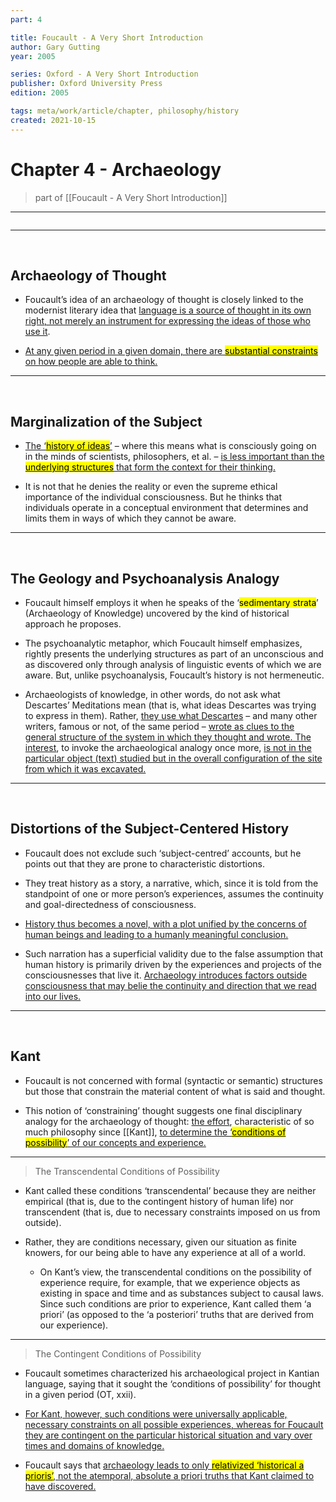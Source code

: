 ```yaml
---
part: 4

title: Foucault - A Very Short Introduction
author: Gary Gutting
year: 2005

series: Oxford - A Very Short Introduction
publisher: Oxford University Press
edition: 2005

tags: meta/work/article/chapter, philosophy/history
created: 2021-10-15
---
```


# Chapter 4 - Archaeology
> part of [[Foucault - A Very Short Introduction]]

---

```toc
```

---

<br>

## Archaeology of Thought

-  Foucault’s idea of an archaeology of thought is closely linked to the modernist literary idea that <u>language is a source of thought in its own right, not merely an instrument for expressing the ideas of those who use it</u>.

-  <u>At any given period in a given domain, there are <mark>substantial constraints</mark> on how people are able to think.</u>

---

<br>

## Marginalization of the Subject

- <u> The ‘<mark>history of ideas</mark>’</u> – where this means what is consciously going on in the minds of scientists, philosophers, et al. – <u>is less important than the <mark>underlying structures</mark> that form the context for their thinking.</u>

-  It is not that he denies the reality or even the supreme ethical importance of the individual consciousness. But he thinks that individuals operate in a conceptual environment that determines and limits them in ways of which they cannot be aware.

---

<br>

## The Geology and Psychoanalysis Analogy

-  Foucault himself employs it when he speaks of the ‘<mark>sedimentary strata</mark>’ (<span class="title">Archaeology of Knowledge</span>) uncovered by the kind of historical approach he proposes.

-  The psychoanalytic metaphor, which Foucault himself emphasizes, rightly presents the underlying structures as part of an unconscious and as discovered only through analysis of linguistic events of which we are aware. But, unlike psychoanalysis, Foucault’s history is not hermeneutic.

-  Archaeologists of knowledge, in other words, do not ask what Descartes’ Meditations mean (that is, what ideas Descartes was trying to express in them). Rather, <u>they use what Descartes</u> – and many other writers, famous or not, of the same period – <u>wrote as clues to the general structure of the system in which they thought and wrote. The interest</u>, to invoke the archaeological analogy once more, <u>is not in the particular object (text) studied but in the overall configuration of the site from which it was excavated.</u>

---

<br>

## Distortions of the Subject-Centered History

-  Foucault does not exclude such ‘subject-centred’ accounts, but he points out that they are prone to characteristic distortions.

-  They treat history as a story, a narrative, which, since it is told from the standpoint of one or more person’s experiences, assumes the continuity and goal-directedness of consciousness.

- <u>History thus becomes a novel, with a plot unified by the concerns of human beings and leading to a humanly meaningful conclusion.</u>

-  Such narration has a superficial validity due to the false assumption that human history is primarily driven by the experiences and projects of the consciousnesses that live it. <u>Archaeology introduces factors outside consciousness that may belie the continuity and direction that we read into our lives.</u>

---

<br>

## Kant

- Foucault is not concerned with formal (syntactic or semantic) structures but those that constrain the material content of what is said and thought.

- This notion of ‘constraining’ thought suggests one final disciplinary analogy for the archaeology of thought: <u>the effort</u>, characteristic of so much philosophy since [[Kant]], <u>to determine the ‘<mark>conditions of possibility</mark>’ of our concepts and experience.</u>

---

> The Transcendental Conditions of Possibility

-  Kant called these conditions ‘transcendental’ because they are neither empirical (that is, due to the contingent history of human life) nor transcendent (that is, due to necessary constraints imposed on us from outside).

-  Rather, they are conditions necessary, given our situation as finite knowers, for our being able to have any experience at all of a world.

	-  On Kant’s view, the transcendental conditions on the possibility of experience require, for example, that we experience objects as existing in space and time and as substances subject to causal laws. Since such conditions are prior to experience, Kant called them ‘a priori’ (as opposed to the ‘a posteriori’ truths that are derived from our experience).

---

> The Contingent Conditions of Possibility

- Foucault sometimes characterized his archaeological project in Kantian language, saying that it sought the ‘conditions of possibility’ for thought in a given period (OT, xxii).

- <u>For Kant, however, such conditions were universally applicable, necessary constraints on all possible experiences, whereas for Foucault they are contingent on the particular historical situation and vary over times and domains of knowledge.</u>

-  Foucault says that <u>archaeology leads to only <mark>relativized ‘historical a prioris’</mark>, not the atemporal, absolute a priori truths that Kant claimed to have discovered.<u>
